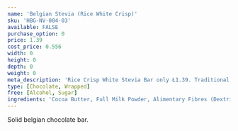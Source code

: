 ```yaml
---
name: 'Belgian Stevia (Rice White Crisp)'
sku: 'HBG-NV-004-03'
available: FALSE
purchase_option: 0
price: 1.39
cost_price: 0.556
width: 0
height: 0
depth: 0
weight: 0
meta_description: 'Rice Crisp White Stevia Bar only Ł1.39. Traditional sweets and more at Humbugs Confectionery Store. Specialists in satisfying your sweet tooth!'
type: [Chocolate, Wrapped]
free: [Alcohol, Sugar]
ingredients: 'Cocoa Butter, Full Milk Powder, Alimentary Fibres (Dextrin, Inulin, Oligofructose), Whey Powder, Sweeteners (Erythritol, Steviol Glycosides), Skimmed Milk Powder, Rice Crisp (4%) (Rice Flour, Wheat Malt, Wheat Gluten, Salt), Emulsifier: Soy Lecithin, Natural Flavours, Cocoa Solids: Minimum 44%, Milk Solids: Minimum 40%.'
---
```

Solid belgian chocolate bar.